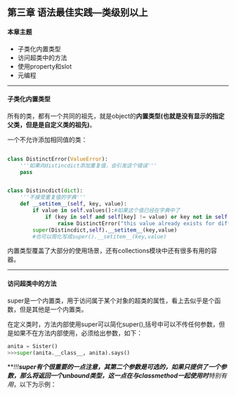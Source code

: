## 第三章 语法最佳实践—类级别以上

#### 本章主题

* 子类化内置类型
* 访问超类中的方法
* 使用property和slot
* 元编程

---

#### 子类化内置类型

所有的类，都有一个共同的祖先，就是object的**内置类型(也就是没有显示的指定父类，但是是自定义类的祖先)**。

一个不允许添加相同值的类：

```python

class DistinctError(ValueError):
    '''如果向distincdict添加重复值，会引发这个错误'''
    pass


class Distincdict(dict):
    '''不接受重复值的字典'''
    def __setitem__(self, key, value):
        if value in self.values():#如果这个值已经在字典中了
            if (key in self and self[key] != value) or key not in self:#只接受已经存在的键值对覆盖添加
                raise DistinctError("this value already exists for different key")
        super(Distincdict,self).__setitem__(key,value)
        #也可以简化写成super().__setitem__(key,value)
```

内置类型覆盖了大部分的使用场景，还有collections模块中还有很多有用的容器。

---

#### 访问超类中的方法

super是一个内置类，用于访问属于某个对象的超类的属性，看上去似乎是个函数，但是其他是一个内置类。

在定义类时，方法内部使用super可以简化super(),括号中可以不传任何参数，但是如果不在方法内部使用，必须给出参数，如下：

```python
anita = Sister()
>>>super(anita.__class__, anita).says()
```

***!!!***super有个很重要的一点注意，其第二个参数是可选的，如果只提供了一个参数，那么将返回一个unbound类型，这一点在与classmethod一起使用时**特别有用**，以下为示例：



